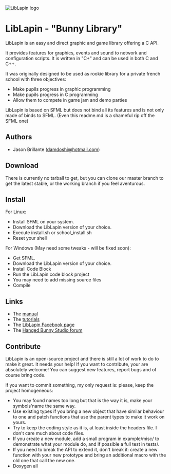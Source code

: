 ![LibLapin logo](http://hangedbunnystudio.com/content/lapin_title.png)

# LibLapin - "Bunny Library"

LibLapin is an easy and direct graphic and game library offering a C API.

It provides features for graphics, events and sound to network and configuration scripts.
It is written in "C+" and can be used in both C and C++.

It was originally designed to be used as rookie library for a private french school with three objectives:
- Make pupils progress in graphic programming
- Make pupils progress in C programming
- Allow them to compete in game jam and demo parties

LibLapin is based on SFML but does not bind all its features and is not only made of binds to SFML.
(Even this readme.md is a shameful rip off the SFML one)

## Authors

  * Jason Brillante (damdoshi@hotmail.com)

## Download

There is currently no tarball to get, but you can clone our master branch to get the latest stable, or the working branch if you feel aventurous.

## Install

For Linux:
* Install SFML on your system.
* Download the LibLapin version of your choice.
* Execute install.sh or school_install.sh
* Reset your shell

For Windows (May need some tweaks - will be fixed soon):
* Get SFML.
* Download the LibLapin version of your choice.
* Install Code Block
* Run the LibLapin code block project
* You may need to add missing source files
* Compile

## Links

 * The [manual](http://hangedbunnystudio.com/sub/liblapin/index.php?pag=2)
 * The [tutorials](http://hangedbunnystudio.com/sub/liblapin/index.php?pag=1)
 * The [LibLapin Facebook page](https://www.facebook.com/LeGrandLapinNoir/)
 * The [Hanged Bunny Studio forum](http://hangedbunny.forumactif.com/)

## Contribute

LibLapin is an open-source project and there is still a lot of work to do to make it great. It needs your help!
If you want to contribute, your are absolutely welcome!
You can suggest new features, report bugs and of course bring code.

If you want to commit something, my only request is: please, keep the project homogeneous:

 * You may found names too long but that is the way it is, make your symbols'name the same way.
 * Use existing types if you bring a new object that have similar behaviour to one and patch functions that use the parent types to make it work on yours.
 * Try to keep the coding style as it is, at least inside the headers file. I don't care much about code files.
 * If you create a new module, add a small program in example/misc/ to demonstrate what your module do, and if possible a full test in tests/.
 * If you need to break the API to extend it, don't break it: create a new function with your new prototype and bring an additional macro with the old one that call the new one.
 * Doxygen all

